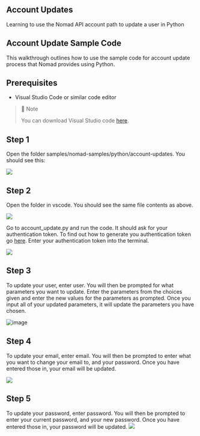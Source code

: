 ## Account Updates
Learning to use the Nomad API account path to update a user in Python

## Account Update Sample Code

This walkthrough outlines how to use the sample code for account update process that Nomad provides using Python.

## Prerequisites

- Visual Studio Code or similar code editor

> 📘 Note
> 
> You can download Visual Studio code [here](https://code.visualstudio.com/).

## Step 1

Open the folder  samples/nomad-samples/python/account-updates. You should see this:

![](https://files.readme.io/389cc47-image.png)

## Step 2

Open the folder in vscode. You should see the same file contents as above.

![](https://files.readme.io/c5457bd-image.png)

Go to account_update.py and run the code. It should ask for your authentication token. To find out how to generate you authentication token go [here](https://github.com/Nomad-Media/samples/blob/main/nomad-samples/js/account-authenticaton/Readme.md). Enter your authentication token into the terminal.

![](https://files.readme.io/3bb49f2-image.png)

## Step 3

To update your user, enter user. You will then be prompted for what parameters you want to update. Enter the parameters from the choices given and enter the new values for the parameters as prompted. Once you input all of your updated parameters, it will update the parameters you have chosen.

![image](https://github.com/Nomad-Media/samples/assets/47163171/f9b3434a-5851-49a2-8f0c-6849d5d89af4)

## Step 4

To update your email, enter email. You will then be prompted to enter what you want to change your email to, and your password. Once you have entered those in, your email will be updated.

![](https://files.readme.io/7b019be-image.png)

## Step 5

To update your password, enter password. You will then be prompted to enter your current password, and your new password. Once you have entered those in, your password will be updated.
![](https://files.readme.io/98c192c-image.png)
